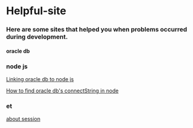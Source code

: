 # Helpful-site

### Here are some sites that helped you when problems occurred during development.

#### oracle db

### node js 
[Linking oracle db to node js](https://namjackson.tistory.com/12)

[How to find oracle db's connectString in node](https://lts0606.tistory.com/183)



### et
[about session](https://hyeonstorage.tistory.com/125)
